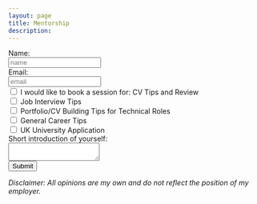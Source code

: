 ```yaml
---
layout: page
title: Mentorship
description:
---
```

<form>
    <label for="name">Name:</label><br>
    <input type="text" id="name" placeholder="name"><br>
    <label for="email">Email:</label><br>
    <input type="text" id="email" placeholder="email"><br>
    <input type="checkbox" id="purpose1" name="purpose1" value="CV Tips and Reviews">
    I would like to book a session for:
    <label for="purpose1">CV Tips and Review</label><br>
    <input type="checkbox" id="purpose2" name="purpose2" value="Interview Tips">
    <label for="purpose2">Job Interview Tips</label><br>
    <input type="checkbox" id="purpose3" name="purpose3" value="Portfolio/CV Building for Technical Roles">
    <label for="purpose3">Portfolio/CV Building Tips for Technical Roles</label><br>
    <input type="checkbox" id="purpose4" name="purpose4" value="General Career Tips">
    <label for="purpose4">General Career Tips</label><br>
    <input type="checkbox" id="purpose5" name="purpose5" value="UK University Application">
    <label for="purpose5">UK University Application</label><br>
    <label for="message">Short introduction of yourself:</label><br>
    <textarea name="message"></textarea><br>
    <input type="submit" value="Submit">
</form>

*Disclaimer: All opinions are my own and do not reflect the position of my employer.*